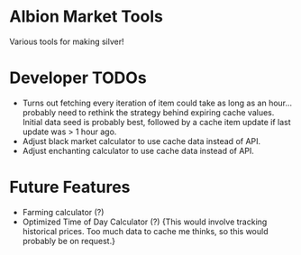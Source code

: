 # Albion Market Tools
Various tools for making silver!

# Developer TODOs
* Turns out fetching every iteration of item could take as long as an hour... probably need to rethink the strategy behind expiring cache values. Initial data seed is probably best, followed by a cache item update if last update was > 1 hour ago.
* Adjust black market calculator to use cache data instead of API.
* Adjust enchanting calculator to use cache data instead of API.

# Future Features
* Farming calculator (?)
* Optimized Time of Day Calculator (?) {This would involve tracking historical prices. Too much data to cache me thinks, so this would probably be on request.}